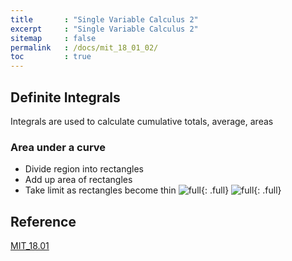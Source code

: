```yaml
---
title       : "Single Variable Calculus 2"
excerpt     : "Single Variable Calculus 2"
sitemap     : false
permalink   : /docs/mit_18_01_02/
toc         : true
---
```



## Definite Integrals
Integrals are used to calculate cumulative totals, average, areas
### Area under a curve
* Divide region into rectangles
* Add up area of rectangles
* Take limit as rectangles become thin
![full](https://hostux.social/system/media_attachments/files/109/752/940/959/329/572/original/7e4a95e98b2d972a.jpeg){: .full}
![full](https://hostux.social/system/media_attachments/files/109/752/961/978/861/005/original/bdbb29c661030b03.jpeg){: .full}


## Reference
[MIT_18.01](https://ocw.mit.edu/courses/18-01-single-variable-calculus-fall-2006/pages/syllabus/)
